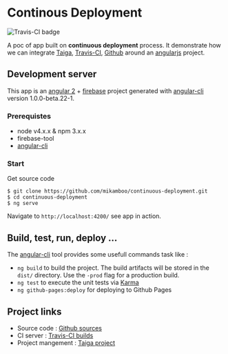 # Continous Deployment

![Travis-CI badge](https://travis-ci.org/mikamboo/continuous-deployment.svg?branch=master)

A poc of app built on __continuous deployment__ process. It demonstrate how we can integrate [Taiga](https://tree.taiga.io), [Travis-CI](https://travis-ci.org), [Github](https://github.com) around an [angularjs](https:://angular.io) project.


## Development server

This app is an [angular 2](https:://angular.io) + [firebase](https://firebase.google.com/) project generated with [angular-cli](https://github.com/angular/angular-cli) version 1.0.0-beta.22-1.


### Prerequistes

* node  v4.x.x & npm 3.x.x
* firebase-tool
* [angular-cli](https://github.com/angular/angular-cli) 


### Start 

Get source code 

```
$ git clone https://github.com/mikamboo/continuous-deployment.git
$ cd continuous-deployment
$ ng serve
```
Navigate to `http://localhost:4200/` see app in action.

## Build, test, run, deploy ...

The [angular-cli](https://github.com/angular/angular-cli) tool provides some usefull commands task like : 

* `ng build` to build the project. The build artifacts will be stored in the `dist/` directory. Use the `-prod` flag for a production build.
* `ng test` to execute the unit tests via [Karma](https://karma-runner.github.io)
* `ng github-pages:deploy` for deploying to Github Pages

## Project links 

* Source code : [Github sources](https://github.com/mikamboo/continuous-deployment)
* CI server : [Travis-CI builds](https://travis-ci.org/mikamboo/continuous-deployment)
* Project mangement : [Taiga project](https://tree.taiga.io/project/mikamboo-continuous-deployment)




